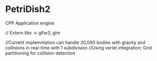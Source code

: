 # PetriDish2
CPP Application engine

// Extern libs -> glfw3, glm

//Current implemntation can handle 20,000 bodies with gravity and collisions in real-time with 1 subdivision
//Using verlet integration; Grid partitioning for collision detection
